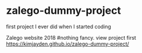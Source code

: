 # zalego-dummy-project
first project I ever did when I started coding

Zalego website 2018 #nothing fancy.
view project first https://kimjayden.github.io/zalego-dummy-project/

